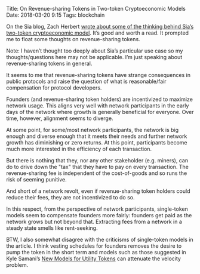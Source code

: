 Title: On Revenue-sharing Tokens in Two-token Cryptoeconomic Models
Date: 2018-03-20 9:15
Tags: blockchain

On the Sia blog, Zach Herbert [wrote about some of the thinking behind Sia’s two-token cryptoeconomic model][article]. It’s good and worth a read. It prompted me to float some thoughts on revenue-sharing tokens.

Note: I haven’t thought too deeply about Sia’s particular use case so my thoughts/questions here may not be applicable. I’m just speaking about revenue-sharing tokens in general.

It seems to me that revenue-sharing tokens have strange consequences in public protocols and raise the question of what is reasonable/fair compensation for protocol developers.

Founders (and revenue-sharing token holders) are incentivized to maximize network usage. This aligns very well with network participants in the early days of the network where growth is generally beneficial for everyone. Over time, however, alignment seems to diverge.

At some point, for some/most network participants, the network is big enough and diverse enough that it meets their needs and further network growth has diminishing or zero returns. At this point, participants become much more interested in the efficiency of each transaction.

But there is nothing that they, nor any other stakeholder (e.g. miners), can do to drive down the "tax" that they have to pay on every transaction. The revenue-sharing fee is independent of the cost-of-goods and so runs the risk of seeming punitive.

And short of a network revolt, even if revenue-sharing token holders could reduce their fees, they are not incentivized to do so.

In this respect, from the perspective of network participants, single-token models seem to compensate founders more fairly: founders get paid as the network grows but not beyond that. Extracting fees from a network in a steady state smells like rent-seeking.

BTW, I also somewhat disagree with the criticisms of single-token models in the article. I think vesting schedules for founders removes the desire to pump the token in the short term and models such as those suggested in Kyle Samani’s [New Models for Utility Tokens][kyle] can attenuate the velocity problem.

[article]: https://blog.sia.tech/the-ico-paradox-and-how-to-fix-it-3bfc61bc6eb8
[kyle]: https://multicoin.capital/2018/02/13/new-models-utility-tokens/